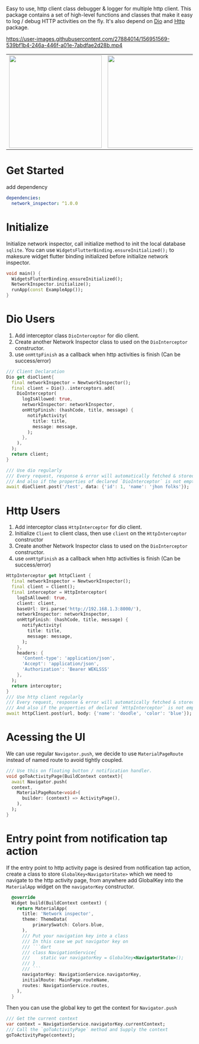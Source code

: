 Easy to use, http client class debugger & logger for multiple http client.
This package contains a set of high-level functions and classes that make it easy to log / debug HTTP activities on the fly. It's also depend on [Dio](https://pub.dev/packages/dio) and [Http](https://pub.dev/packages/http) package.

https://user-images.githubusercontent.com/27884014/156951569-539bf1b4-246a-446f-a01e-7abdfae2d28b.mp4

<table>
  <tr>
    <td>
        <img src="https://user-images.githubusercontent.com/27884014/156951215-7618a785-1d9a-490f-8045-689c8238538f.png" width="250px">
    </td>
    <td>
        <img src="https://user-images.githubusercontent.com/27884014/156951219-3ea77c62-c106-43ac-aa7f-ac8cd7034faf.png" width="250px">
    </td>
    <td>
        <img src="https://user-images.githubusercontent.com/27884014/156951223-51c86335-83ae-415f-8254-b8744ec20933.png" width="250px">
    </td>
    <td>
        <img src="https://user-images.githubusercontent.com/27884014/156951229-44befbf6-0ef0-47b1-a8f8-be6538ab4e63.png" width="250px">
    </td>
  </tr>
</table>

# Get Started
add dependency
```yaml
dependencies:
  network_inspector: ^1.0.0
```

# Initialize
Initialize network inspector, call initialize method to init the local database `sqlite`. You can use `WidgetsFlutterBinding.ensureInitialized();` to makesure widget flutter binding initialized before initialize network inspector.
```dart
void main() {
  WidgetsFlutterBinding.ensureInitialized();
  NetworkInspector.initialize();
  runApp(const ExampleApp());
}
```

# Dio Users
1. Add interceptor class `DioInterceptor` for dio client.
2. Create another Network Inspector class to used on the `DioInterceptor` constructor.
3. use `onHttpFinish` as a callback when http activities is finish (Can be success/error)
```dart
/// Client Declaration
Dio get dioClient{
  final networkInspector = NewtworkInspector();
  final client = Dio()..interceptors.add(
    DioInterceptor(
      logIsAllowed: true,
      networkInspector: networkInspector,
      onHttpFinish: (hashCode, title, message) {
        notifyActivity(
          title: title,
          message: message,
        );
      },
    ),
  );
  return client;
}

/// Use dio regularly
/// Every request, response & error will automatically fetched & stored by the network inspector.
/// And also if the properties of declared `DioInterceptor` is not empty, it will set every properties as default.
await dioClient.post('/test', data: {'id': 1, 'name': 'jhon folks'});
```

# Http Users
1. Add interceptor class `HttpInterceptor` for dio client.
2. Initialize `Client` to client class, then use `client` on the `HttpInterceptor` constructor
2. Create another Network Inspector class to used on the `DioInterceptor` constructor.
3. use `onHttpFinish` as a callback when http activities is finish (Can be success/error)
```dart
HttpInterceptor get httpClient {
  final networkInspector = NewtworkInspector();
  final client = Client();
  final interceptor = HttpInterceptor(
    logIsAllowed: true,
    client: client,
    baseUrl: Uri.parse('http://192.168.1.3:8000/'),
    networkInspector: networkInspector,
    onHttpFinish: (hashCode, title, message) {
      notifyActivity(
        title: title,
        message: message,
      );
    },
    headers: {
      'Content-type': 'application/json',
      'Accept': 'application/json',
      'Authorization': 'Bearer WEKLSSS'
    },
  );
  return interceptor;
}
/// Use http client regularly
/// Every request, response & error will automatically fetched & stored by the network inspector.
/// And also if the properties of declared `HttpInterceptor` is not empty, it will set every properties as default.
await httpClient.post(url, body: {'name': 'doodle', 'color': 'blue'});
```

# Acessing the UI
We can use regular `Navigator.push`, we decide to use `MaterialPageRoute` instead of named route to avoid tightly coupled.
```dart
/// Use this on floating button / notification handler.
void goToActivityPage(BuildContext context){
  await Navigator.push(
  context,
    MaterialPageRoute<void>(
      builder: (context) => ActivityPage(),
    ),
  );
}
```

# Entry point from notification tap action
If the entry point to http activity page is desired from notification tap action, create a class to store `GlobalKey<NavigatorState>` which we need to navigate to the http activity page, from anywhere add GlobalKey into the `MaterialApp` widget on the `navigatorKey` constructor. 
```dart
  @override
  Widget build(BuildContext context) {
    return MaterialApp(
      title: 'Network inspector',
      theme: ThemeData(
          primarySwatch: Colors.blue,
      ),
      /// Put your navigation key into a class
      /// In this case we put navigator key on
      /// ```dart
      /// class NavigationService{
      ///    static var navigatorKey = GlobalKey<NavigatorState>();
      /// }
      /// ```
      navigatorKey: NavigationService.navigatorKey,
      initialRoute: MainPage.routeName,
      routes: NavigationService.routes,
    ),
  }
```

Then you can use the global key to get the context for `Navigator.push`
```dart
/// Get the current context
var context = NavigationService.navigatorKey.currentContext;
/// Call the `goToActivityPage` method and Supply the context
goToActivityPage(context);
```
